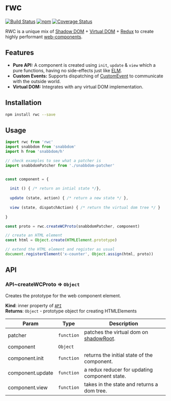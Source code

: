 # rwc
[![Build Status](https://travis-ci.org/tusharmath/rwc.svg?branch=master)](https://travis-ci.org/tusharmath/rwc)
[![npm](https://img.shields.io/npm/v/rwc.svg)](https://www.npmjs.com/package/rwc)
[![Coverage Status](https://coveralls.io/repos/github/tusharmath/rwc/badge.svg)](https://coveralls.io/github/tusharmath/rwc)

RWC is a unique mix of [Shadow DOM] + [Virtual DOM] + [Redux] to create highly performant [web-components].

[Shadow DOM]:     http://www.html5rocks.com/en/tutorials/webcomponents/shadowdom/
[Virtual DOM]:    https://github.com/paldepind/snabbdom
[Redux]:          redux.js.org
[web-components]: http://www.html5rocks.com/en/tutorials/webcomponents/shadowdom/

## Features
 - **Pure API:** A component is created using `init`, `update` & `view` which a pure functions, having no side-effects just like [ELM].
 - **Custom Events:** Supports dispatching of [CustomEvent] to communicate with the outside world.
 - **Virtual DOM:** Integrates with any virtual DOM implementation.
   
[ELM]:         elm-lang.org
[CustomEvent]: https://developer.mozilla.org/en/docs/Web/API/CustomEvent


## Installation

```bash
npm install rwc --save
```

## Usage

```js
import rwc from 'rwc'
import snabbdom from 'snabbdom'
import h from 'snabbdom/h'

// check examples to see what a patcher is
import snabbdomPatcher from './snabbdom-patcher'


const component = {
                    
  init () { /* return an intial state */},
  
  update (state, action) { /* return a new state */ },
  
  view (state, dispatchAction) { /* return the virtual dom tree */ }
                  
}

const proto = rwc.createWCProto(snabbdomPatcher, component)

// create an HTML element
const html = Object.create(HTMLElement.prototype)

// extend the HTML element and register as usual
document.registerElement('x-counter', Object.assign(html, proto))
```

<a name="module_API"></a>

## API
<a name="module_API..createWCProto"></a>

### API~createWCProto ⇒ <code>Object</code>
Creates the prototype for the web component element.

**Kind**: inner property of <code>[API](#module_API)</code>  
**Returns**: <code>Object</code> - prototype object for creating HTMLElements  

| Param | Type | Description |
| --- | --- | --- |
| patcher | <code>function</code> | patches the virtual dom on [shadowRoot](https://developer.mozilla.org/en-US/docs/Web/API/ShadowRoot). |
| component | <code>Object</code> |  |
| component.init | <code>function</code> | returns the initial state of the component. |
| component.update | <code>function</code> | a redux reducer for updating component state. |
| component.view | <code>function</code> | takes in the state and returns a dom tree. |

